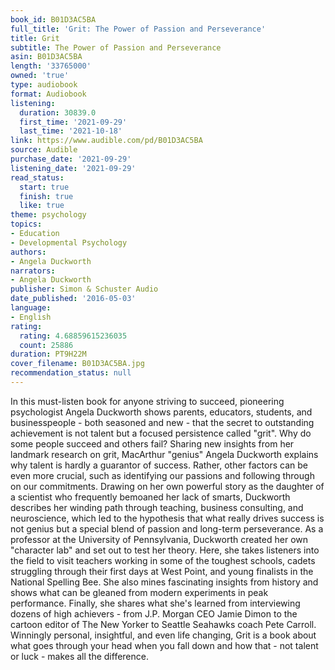 ```yaml
---
book_id: B01D3AC5BA
full_title: 'Grit: The Power of Passion and Perseverance'
title: Grit
subtitle: The Power of Passion and Perseverance
asin: B01D3AC5BA
length: '33765000'
owned: 'true'
type: audiobook
format: Audiobook
listening:
  duration: 30839.0
  first_time: '2021-09-29'
  last_time: '2021-10-18'
link: https://www.audible.com/pd/B01D3AC5BA
source: Audible
purchase_date: '2021-09-29'
listening_date: '2021-09-29'
read_status:
  start: true
  finish: true
  like: true
theme: psychology
topics:
- Education
- Developmental Psychology
authors:
- Angela Duckworth
narrators:
- Angela Duckworth
publisher: Simon & Schuster Audio
date_published: '2016-05-03'
language:
- English
rating:
  rating: 4.68859615236035
  count: 25886
duration: PT9H22M
cover_filename: B01D3AC5BA.jpg
recommendation_status: null
---
```

In this must-listen book for anyone striving to succeed, pioneering psychologist Angela Duckworth shows parents, educators, students, and businesspeople - both seasoned and new - that the secret to outstanding achievement is not talent but a focused persistence called "grit".
Why do some people succeed and others fail? Sharing new insights from her landmark research on grit, MacArthur "genius" Angela Duckworth explains why talent is hardly a guarantor of success. Rather, other factors can be even more crucial, such as identifying our passions and following through on our commitments.
Drawing on her own powerful story as the daughter of a scientist who frequently bemoaned her lack of smarts, Duckworth describes her winding path through teaching, business consulting, and neuroscience, which led to the hypothesis that what really drives success is not genius but a special blend of passion and long-term perseverance. As a professor at the University of Pennsylvania, Duckworth created her own "character lab" and set out to test her theory.
Here, she takes listeners into the field to visit teachers working in some of the toughest schools, cadets struggling through their first days at West Point, and young finalists in the National Spelling Bee. She also mines fascinating insights from history and shows what can be gleaned from modern experiments in peak performance. Finally, she shares what she's learned from interviewing dozens of high achievers - from J.P. Morgan CEO Jamie Dimon to the cartoon editor of The New Yorker to Seattle Seahawks coach Pete Carroll.
Winningly personal, insightful, and even life changing, Grit is a book about what goes through your head when you fall down and how that - not talent or luck - makes all the difference.

